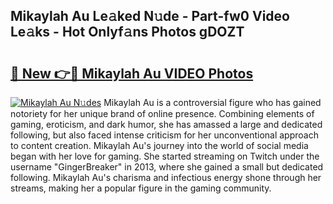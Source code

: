 ## Mikaylah Au Le𝚊ked N𝚞de - Part-fw0 Video Le𝚊ks - Hot Onlyf𝚊ns Photos gDOZT

# <h2><a href="http://ac22340.deff.icu/?id=Mikaylah+Au">🔗 New 👉🔴 Mikaylah Au VIDEO Photos</a></h2>

[![Mikaylah Au N𝚞des](https://i.imgur.com/rIISA9y.gif)](http://ac22340.deff.icu/?id=Mikaylah+Au)
Mikaylah Au is a controversial figure who has gained notoriety for her unique brand of online presence. Combining elements of gaming, eroticism, and dark humor, she has amassed a large and dedicated following, but also faced intense criticism for her unconventional approach to content creation. Mikaylah Au's journey into the world of social media began with her love for gaming. She started streaming on Twitch under the username "GingerBreaker" in 2013, where she gained a small but dedicated following. Mikaylah Au's charisma and infectious energy shone through her streams, making her a popular figure in the gaming community.
